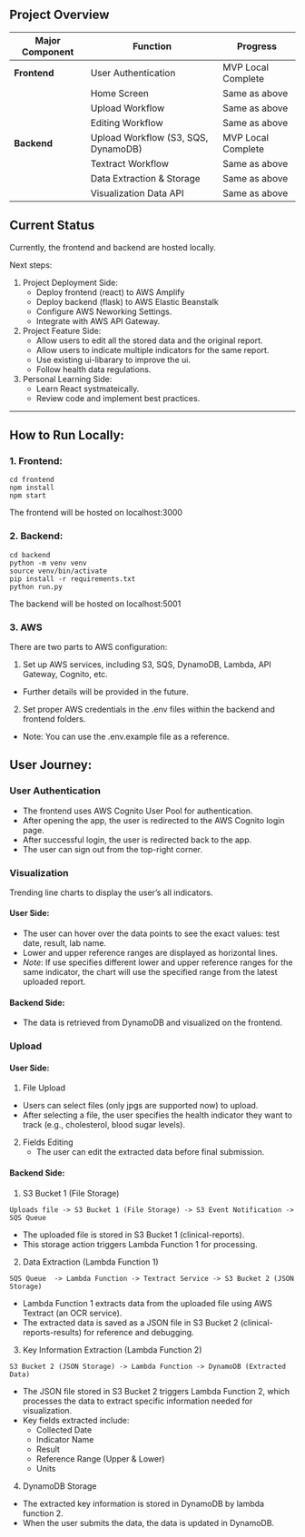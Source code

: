 

## Project Overview

| Major Component  | Function                                     | Progress                                          |
|------------|---------------------------------------------|--------------------------------------------------|
| **Frontend** | User Authentication  | MVP Local Complete 
|            | Home Screen                                 | Same as above                                  |
|            | Upload Workflow                            | Same as above                                    |
|            | Editing Workflow                           | Same as above                                     |
| **Backend** | Upload Workflow (S3, SQS, DynamoDB)          | MVP Local Complete  |
|            | Textract Workflow                          | Same as above|
|            | Data Extraction & Storage                  | Same as above|
|            | Visualization Data API                     | Same as above  |

## Current Status
Currently, the frontend and backend are hosted locally.

Next steps:
1. Project Deployment Side:
   - Deploy frontend (react) to AWS Amplify
   - Deploy backend (flask) to AWS Elastic Beanstalk
   - Configure AWS Neworking Settings.
   - Integrate with AWS API Gateway.
2. Project Feature Side:
   - Allow users to edit all the stored data and the original report.
   - Allow users to indicate multiple indicators for the same report.
   - Use existing ui-libarary to improve the ui.
   - Follow health data regulations.
3. Personal Learning Side:
   - Learn React systmateically.
   - Review code and implement best practices.

---

## How to Run Locally:

### 1. Frontend:
```
cd frontend
npm install
npm start
```
The frontend will be hosted on localhost:3000

### 2. Backend:
```
cd backend
python -m venv venv
source venv/bin/activate
pip install -r requirements.txt
python run.py
```
The backend will be hosted on localhost:5001

### 3. AWS

There are two parts to AWS configuration:
1.	Set up AWS services, including S3, SQS, DynamoDB, Lambda, API Gateway, Cognito, etc.
- Further details will be provided in the future.
2.	Set proper AWS credentials in the .env files within the backend and frontend folders.
- Note: You can use the .env.example file as a reference.

## User Journey:

### User Authentication
- The frontend uses AWS Cognito User Pool for authentication.
- After opening the app, the user is redirected to the AWS Cognito login page.
- After successful login, the user is redirected back to the app.
- The user can sign out from the top-right corner.

### Visualization
Trending line charts to display the user’s all indicators.

#### User Side:
- The user can hover over the data points to see the exact values: test date, result, lab name.
- Lower and upper reference ranges are displayed as horizontal lines.
- *Note*: If use specifies different lower and upper reference ranges for the same indicator, the chart will use the specified range from the latest uploaded report.

#### Backend Side:
- The data is retrieved from DynamoDB and visualized on the frontend.

### Upload

#### User Side:
1.	File Upload
   - Users can select files (only jpgs are supported now) to upload.
   - After selecting a file, the user specifies the health indicator they want to track (e.g., cholesterol, blood sugar levels).

2. Fields Editing
   - The user can edit the extracted data before final submission.

#### Backend Side:

1.	S3 Bucket 1 (File Storage)

```
Uploads file -> S3 Bucket 1 (File Storage) -> S3 Event Notification -> SQS Queue

```
   - The uploaded file is stored in S3 Bucket 1 (clinical-reports).
   - This storage action triggers Lambda Function 1 for processing.

2.	Data Extraction (Lambda Function 1)
```
SQS Queue  -> Lambda Function -> Textract Service -> S3 Bucket 2 (JSON Storage)

```
   - Lambda Function 1 extracts data from the uploaded file using AWS Textract (an OCR service).
   - The extracted data is saved as a JSON file in S3 Bucket 2 (clinical-reports-results) for reference and debugging.

3.	Key Information Extraction (Lambda Function 2)
```
S3 Bucket 2 (JSON Storage) -> Lambda Function -> DynamoDB (Extracted Data)

```
   - The JSON file stored in S3 Bucket 2 triggers Lambda Function 2, which processes the data to extract specific information needed for visualization.
   - Key fields extracted include:
      - Collected Date
      - Indicator Name
      - Result
      - Reference Range (Upper & Lower)
      - Units

4.	DynamoDB Storage
   - The extracted key information is stored in DynamoDB by lambda function 2.
   - When the user submits the data, the data is updated in DynamoDB.
